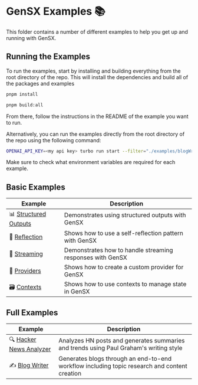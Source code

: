 # GenSX Examples 📚

This folder contains a number of different examples to help you get up and running with GenSX.

## Running the Examples

To run the examples, start by installing and building everything from the root directory of the repo. This will install the dependencies and build all of the packages and examples

```bash
pnpm install

pnpm build:all
```

From there, follow the instructions in the README of the example you want to run.

Alternatively, you can run the examples directly from the root directory of the repo using the following command:

```bash
OPENAI_API_KEY=<my api key> turbo run start --filter="./examples/blogWriter"
```

Make sure to check what environment variables are required for each example.

## Basic Examples

| Example                                      | Description                                               |
| -------------------------------------------- | --------------------------------------------------------- |
| 📊 [Structured Outputs](./structuredOutputs) | Demonstrates using structured outputs with GenSX          |
| 🔄 [Reflection](./reflection)                | Shows how to use a self-reflection pattern with GenSX     |
| 🌊 [Streaming](./streaming)                  | Demonstrates how to handle streaming responses with GenSX |
| 🔌 [Providers](./providers)                  | Shows how to create a custom provider for GenSX           |
| 🗃️ [Contexts](./contexts)                    | Shows how to use contexts to manage state in GenSX        |

## Full Examples

| Example                                         | Description                                                                                  |
| ----------------------------------------------- | -------------------------------------------------------------------------------------------- |
| 🔍 [Hacker News Analyzer](./hackerNewsAnalyzer) | Analyzes HN posts and generates summaries and trends using Paul Graham's writing style       |
| ✍️ [Blog Writer](./blogWriter)                  | Generates blogs through an end-to-end workflow including topic research and content creation |
